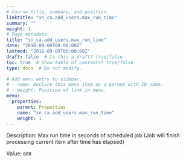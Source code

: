 ```yaml
---
# Course title, summary, and position.
linktitle: "sn_ca.add_users.max_run_time"
summary: ""
weight: 1
# Page metadata.
title: "sn_ca.add_users.max_run_time"
date: "2018-09-09T00:00:00Z"
lastmod: "2018-09-09T00:00:00Z"
draft: false  # Is this a draft? true/false
toc: true  # Show table of contents? true/false
type: docs  # Do not modify.

# Add menu entry to sidebar.
# - name: Declare this menu item as a parent with ID name.
# - weight: Position of link in menu.
menu:
  properties:
    parent: Properties
    name: "sn_ca.add_users.max_run_time"
    weight: 1
---
```


Description: Max run time in seconds of scheduled job (Job will finish processing current item after time has elapsed)


Value: `600`